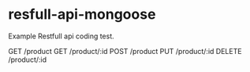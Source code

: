# resfull-api-mongoose

Example Restfull api coding test.

GET /product 
GET /product/:id
POST /product 
PUT /product/:id 
DELETE /product/:id

